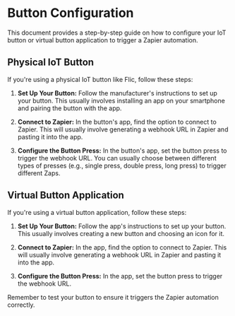 # Button Configuration

This document provides a step-by-step guide on how to configure your IoT button or virtual button application to trigger a Zapier automation.

## Physical IoT Button

If you're using a physical IoT button like Flic, follow these steps:

1. **Set Up Your Button:** Follow the manufacturer's instructions to set up your button. This usually involves installing an app on your smartphone and pairing the button with the app.

2. **Connect to Zapier:** In the button's app, find the option to connect to Zapier. This will usually involve generating a webhook URL in Zapier and pasting it into the app.

3. **Configure the Button Press:** In the button's app, set the button press to trigger the webhook URL. You can usually choose between different types of presses (e.g., single press, double press, long press) to trigger different Zaps.

## Virtual Button Application

If you're using a virtual button application, follow these steps:

1. **Set Up Your Button:** Follow the app's instructions to set up your button. This usually involves creating a new button and choosing an icon for it.

2. **Connect to Zapier:** In the app, find the option to connect to Zapier. This will usually involve generating a webhook URL in Zapier and pasting it into the app.

3. **Configure the Button Press:** In the app, set the button press to trigger the webhook URL.

Remember to test your button to ensure it triggers the Zapier automation correctly.

